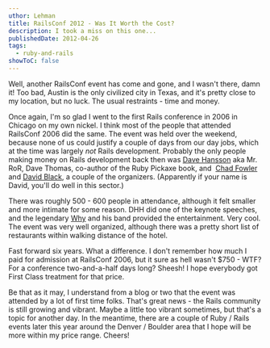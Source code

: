 ```yaml
---
uthor: Lehman
title: RailsConf 2012 - Was It Worth the Cost?
description: I took a miss on this one...
publishedDate: 2012-04-26
tags:
  - ruby-and-rails
showToC: false
---
```


Well, another RailsConf event has come and gone, and I wasn't there, damn it! Too bad, Austin is the only civilized city in Texas, and it's pretty close to my location, but no luck. The usual restraints - time and money.

Once again, I'm so glad I went to the first Rails conference in 2006 in Chicago on my own nickel. I think most of the people that attended RailsConf 2006 did the same. The event was held over the weekend, because none of us could justify a couple of days from our day jobs, which at the time was largely _not_ Rails development. Probably the only people making money on Rails development back then was [Dave Hansson](http://en.wikipedia.org/wiki/David_Heinemeier_Hansson) aka Mr. RoR, Dave Thomas, co-author of the Ruby Pickaxe book, and  [Chad Fowler](https://github.com/chad) and [David Black](https://www.davidablack.net), a couple of the organizers. (Apparently if your name is David, you'll do well in this sector.)

There was roughly 500 - 600 people in attendance, although it felt smaller and more intimate for some reason. DHH did one of the keynote speeches, and the legendary [Why](http://en.wikipedia.org/wiki/Why_the_lucky_stiff) and his band provided the entertainment. Very cool. The event was very well organized, although there was a pretty short list of restaurants within walking distance of the hotel.

Fast forward six years. What a difference. I don't remember how much I paid for admission at RailsConf 2006, but it sure as hell wasn't $750 - WTF? For a conference two-and-a-half days long? Sheesh! I hope everybody got First Class treatment for that price.

Be that as it may, I understand from a blog or two that the event was attended by a lot of first time folks. That's great news - the Rails community is still growing and vibrant. Maybe a little too vibrant sometimes, but that's a topic for another day. In the meantime, there are a couple of Ruby / Rails events later this year around the Denver / Boulder area that I hope will be more within my price range. Cheers!
